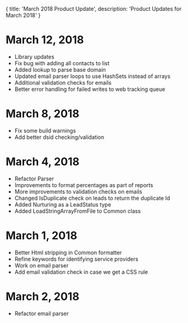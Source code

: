 {
	title: 'March 2018 Product Update',
	description: 'Product Updates for March 2018'
}
# March 12, 2018
* Library updates
* Fix bug with adding all contacts to list
* Added lookup to parse base domain
* Updated email parser loops to use HashSets instead of arrays
* Additional validation checks for emails
* Better error handling for failed writes to web tracking queue

# March 8, 2018
* Fix some build warnings
* Add better dsid checking/validation

# March 4, 2018
* Refactor Parser
* Improvements to format percentages as part of reports
* More improvements to validation checks on emails
* Changed IsDuplicate check on leads to return the duplicate Id
* Added Nurturing as a LeadStatus type
* Added LoadStringArrayFromFile to Common class

# March 1, 2018
* Better Html stripping in Common formatter
* Refine keywords for identifying service providers
* Work on email parser
* Add email validation check in case we get a CSS rule

# March 2, 2018
* Refactor email parser